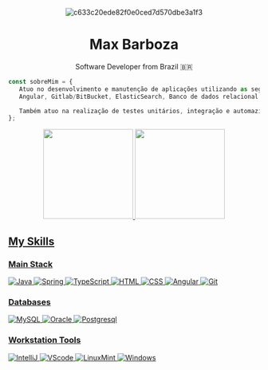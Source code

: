 
<div align="center">

![c633c20ede82f0e0ced7d570dbe3a1f3](https://user-images.githubusercontent.com/70382532/138322189-2db8df52-9dcb-40a0-88a8-c365466bd33d.gif](https://media0.giphy.com/media/v1.Y2lkPTc5MGI3NjExbDhqbHk4dm5rM3hmNW5zcTRxaHJ2cTU3ZzN5MzRsMHNrM254bXV6diZlcD12MV9pbnRlcm5hbF9naWZfYnlfaWQmY3Q9Zw/Rpl1sod1vCXK0L2SUN/giphy.gif))

# Max Barboza
Software Developer from Brazil 🇧🇷

</div>

```javascript
const sobreMim = {
   Atuo no desenvolvimento e manutenção de aplicações utilizando as seguintes tecnologias: Java com Spring Boot, 
   Angular, Gitlab/BitBucket, ElasticSearch, Banco de dados relacional e não relacional, Jenkins/SonarQube entre outras.

   Também atuo na realização de testes unitários, integração e automazidados entre outras diversas funções.
};

```
<div align="center">
  <a href="https://github.com/engenny">
  <img height="180em" src="https://github-readme-stats.vercel.app/api?username=maxbarboz&show_icons=true&theme=dracula&include_all_commits=true&count_private=true"/>
  <img height="180em" src="https://github-readme-stats.vercel.app/api/top-langs/?username=maxbarboz&layout=compact&langs_count=7&theme=dracula"/>
</div>

## My Skills

### Main Stack
![Java](https://img.shields.io/badge/Java-ED8B00?style=for-the-badge&logo=openjdk&logoColor=white)
![Spring](https://img.shields.io/badge/Spring-6DB33F?style=for-the-badge&logo=spring&logoColor=white)
![TypeScript](https://img.shields.io/badge/TypeScript-007ACC?style=for-the-badge&logo=typescript&logoColor=white)
![HTML](https://img.shields.io/badge/HTML5-E34F26?style=for-the-badge&logo=html5&logoColor=white)
![CSS](https://img.shields.io/badge/CSS3-1572B6?style=for-the-badge&logo=css3&logoColor=white)
![Angular](https://img.shields.io/badge/Angular-DD0031?style=for-the-badge&logo=angular&logoColor=white)
![Git](https://img.shields.io/badge/GIT-E44C30?style=for-the-badge&logo=git&logoColor=white)

### Databases
![MySQL](https://img.shields.io/badge/MySQL-005C84?style=for-the-badge&logo=mysql&logoColor=white)
![Oracle](https://img.shields.io/badge/Oracle-F80000?style=for-the-badge&logo=Oracle&logoColor=white)
![Postgresql](https://img.shields.io/badge/PostgreSQL-316192?style=for-the-badge&logo=postgresql&logoColor=white)

### Workstation Tools
![IntelliJ](https://img.shields.io/badge/IntelliJ_IDEA-000000.svg?style=for-the-badge&logo=intellij-idea&logoColor=white)
![VScode](https://img.shields.io/badge/vscode-4285F4?style=for-the-badge&logo=vscode&logoColor=white)
![LinuxMint](https://img.shields.io/badge/Linux_Mint-87CF3E?style=for-the-badge&logo=linux-mint&logoColor=white)
![Windows](https://img.shields.io/badge/Windows-0078D6?style=for-the-badge&logo=windows&logoColor=white)
